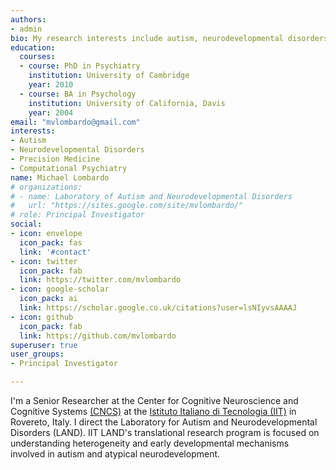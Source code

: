 ```yaml
---
authors:
- admin
bio: My research interests include autism, neurodevelopmental disorders, and precision medicine.
education:
  courses:
  - course: PhD in Psychiatry
    institution: University of Cambridge
    year: 2010
  - course: BA in Psychology
    institution: University of California, Davis
    year: 2004
email: "mvlombardo@gmail.com"
interests:
- Autism
- Neurodevelopmental Disorders
- Precision Medicine
- Computational Psychiatry
name: Michael Lombardo
# organizations:
# - name: Laboratory of Autism and Neurodevelopmental Disorders
#   url: "https://sites.google.com/site/mvlombardo/"
# role: Principal Investigator
social:
- icon: envelope
  icon_pack: fas
  link: '#contact'
- icon: twitter
  icon_pack: fab
  link: https://twitter.com/mvlombardo
- icon: google-scholar
  icon_pack: ai
  link: https://scholar.google.co.uk/citations?user=lsNIyvsAAAAJ
- icon: github
  icon_pack: fab
  link: https://github.com/mvlombardo
superuser: true
user_groups:
- Principal Investigator

---
```


I'm a Senior Researcher at the Center for Cognitive Neuroscience and Cognitive Systems [(CNCS)](https://cncs.iit.it) at the [Istituto Italiano di Tecnologia (IIT)](https://www.iit.it) in Rovereto, Italy. I direct the Laboratory for Autism and Neurodevelopmental Disorders (LAND). IIT LAND's translational research program is focused on understanding heterogeneity and early developmental mechanisms involved in autism and atypical neurodevelopment.   

